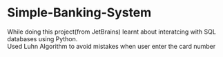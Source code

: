 # Simple-Banking-System
While doing this project(from JetBrains) learnt about interatcing with SQL databases using Python.  
Used Luhn Algorithm to avoid mistakes when user enter the card number
